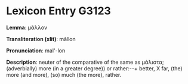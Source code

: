 # Lexicon Entry G3123

**Lemma**: μᾶλλον

**Transliteration (xlit)**: mâllon

**Pronunciation**: mal'-lon

**Description**:
neuter of the comparative of the same as μάλιστα; (adverbially) more (in a greater degree)) or rather:--+ better, X far, (the) more (and more), (so) much (the more), rather.

